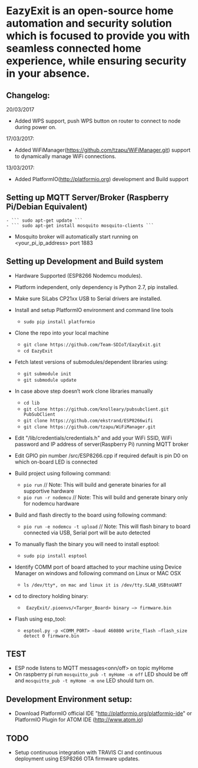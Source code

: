 # EazyExit is an open-source home automation and security solution which is focused to provide you with seamless connected home experience, while ensuring security in your absence.

## Changelog:

20/03/2017
- Added WPS support, push WPS button on router to connect to node during power on.

17/03/2017:
- Added WiFiManager(https://github.com/tzapu/WiFiManager.git) support to dynamically manage WiFi connections.

13/03/2017:
- Added PlatformIO(http://platformio.org) development and Build support

## Setting up MQTT Server/Broker (Raspberry Pi/Debian Equivalent)

	- ``` sudo apt-get update ```
	- ``` sudo apt-get install mosquito mosquito-clients ```

  - Mosquito broker will automatically start running on <your_pi_ip_address> port 1883

## Setting up Development and Build system

- Hardware Supported (ESP8266 Nodemcu modules).
- Platform independent, only dependency is Python 2.7, pip installed.
- Make sure SiLabs CP21xx USB to Serial drivers are installed.

- Install and setup PlatformIO environment and command line tools
	- ``` sudo pip install platformio ```

- Clone the repo into your local machine
	- ``` git clone https://github.com/Team-SDIoT/EazyExit.git ```
	- ``` cd EazyExit ```

- Fetch latest versions of submodules/dependent libraries using:
	- ``` git submodule init ```
	- ``` git submodule update ```

- In case above step doesn’t work clone libraries manually
	- ``` cd lib ```
	- ``` git clone https://github.com/knolleary/pubsubclient.git PubSubClient ```
	- ``` git clone https://github.com/ekstrand/ESP8266wifi ```
	- ``` git clone https://github.com/tzapu/WiFiManager.git ```

- Edit "/lib/credentials/credentials.h" and add your WiFi SSID, WiFi password and IP address of server(Raspberry Pi) running MQTT broker

- Edit GPIO pin number /src/ESP8266.cpp if required default is pin D0 on which on-board LED is connected

- Build project using following command:
	- ``` pio run ``` // Note: This will build and generate binaries for all supportive hardware
	- ``` pio run -r nodemcu ``` // Note: This will build and generate binary only for nodemcu hardware

- Build and flash directly to the board using following command:
	- ``` pio run -e nodemcu -t upload ``` // Note: This will flash binary to board connected via USB, Serial port will be auto detected

- To manually flash the binary you will need to install esptool:
	- ``` sudo pip install esptool ```

- Identify COMM port of board attached to your machine using Device Manager on windows and following command on Linux or MAC OSX
	- ```ls /dev/tty*, on mac and linux it is /dev/tty.SLAB_USBtoUART```

- cd to directory holding binary:
	- ``` EazyExit/.pioenvs/<Targer_Board> binary —> firmware.bin```

- Flash using esp_tool:
	- ``` esptool.py -p <COMM_PORT> —baud 460800 write_flash —flash_size detect 0 firmware.bin ```
## TEST

- ESP node listens to MQTT messages<onn/off> on topic myHome
- On raspberry pi run ``` mosquitto_pub -t myHome -m off ``` LED should be off and ``` mosquitto_pub -t myHome -m one ``` LED should turn on.

## Development Environment setup:

- Download PlatformIO official IDE "http://platformio.org/platformio-ide" or PlatformIO Plugin for ATOM IDE (http://www.atom.io)

## TODO

- Setup continuous integration with TRAVIS CI and continuous deployment using ESP8266 OTA firmware updates.
